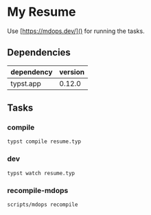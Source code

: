 # My Resume

Use [https://mdops.dev/]() for running the tasks.

## Dependencies

| dependency | version |
|------------|---------|
| typst.app  | 0.12.0  |


## Tasks

### compile

```shell
typst compile resume.typ
```

### dev

```shell
typst watch resume.typ
```

### recompile-mdops

```shell
scripts/mdops recompile
```
